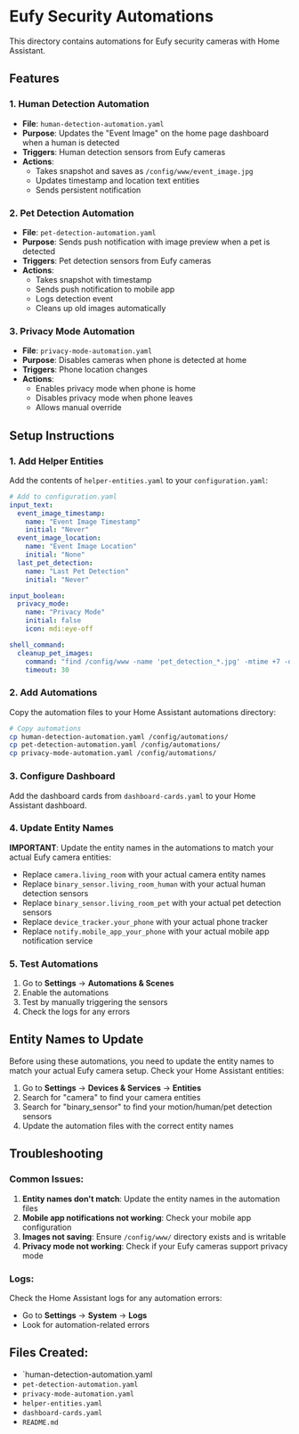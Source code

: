 # Eufy Security Automations

This directory contains automations for Eufy security cameras with Home Assistant.

## Features

### 1. Human Detection Automation
- **File**: `human-detection-automation.yaml`
- **Purpose**: Updates the "Event Image" on the home page dashboard when a human is detected
- **Triggers**: Human detection sensors from Eufy cameras
- **Actions**: 
  - Takes snapshot and saves as `/config/www/event_image.jpg`
  - Updates timestamp and location text entities
  - Sends persistent notification

### 2. Pet Detection Automation
- **File**: `pet-detection-automation.yaml`
- **Purpose**: Sends push notification with image preview when a pet is detected
- **Triggers**: Pet detection sensors from Eufy cameras
- **Actions**:
  - Takes snapshot with timestamp
  - Sends push notification to mobile app
  - Logs detection event
  - Cleans up old images automatically

### 3. Privacy Mode Automation
- **File**: `privacy-mode-automation.yaml`
- **Purpose**: Disables cameras when phone is detected at home
- **Triggers**: Phone location changes
- **Actions**:
  - Enables privacy mode when phone is home
  - Disables privacy mode when phone leaves
  - Allows manual override

## Setup Instructions

### 1. Add Helper Entities
Add the contents of `helper-entities.yaml` to your `configuration.yaml`:

```yaml
# Add to configuration.yaml
input_text:
  event_image_timestamp:
    name: "Event Image Timestamp"
    initial: "Never"
  event_image_location:
    name: "Event Image Location"
    initial: "None"
  last_pet_detection:
    name: "Last Pet Detection"
    initial: "Never"

input_boolean:
  privacy_mode:
    name: "Privacy Mode"
    initial: false
    icon: mdi:eye-off

shell_command:
  cleanup_pet_images:
    command: "find /config/www -name 'pet_detection_*.jpg' -mtime +7 -delete"
    timeout: 30
```

### 2. Add Automations
Copy the automation files to your Home Assistant automations directory:

```bash
# Copy automations
cp human-detection-automation.yaml /config/automations/
cp pet-detection-automation.yaml /config/automations/
cp privacy-mode-automation.yaml /config/automations/
```

### 3. Configure Dashboard
Add the dashboard cards from `dashboard-cards.yaml` to your Home Assistant dashboard.

### 4. Update Entity Names
**IMPORTANT**: Update the entity names in the automations to match your actual Eufy camera entities:

- Replace `camera.living_room` with your actual camera entity names
- Replace `binary_sensor.living_room_human` with your actual human detection sensors
- Replace `binary_sensor.living_room_pet` with your actual pet detection sensors
- Replace `device_tracker.your_phone` with your actual phone tracker
- Replace `notify.mobile_app_your_phone` with your actual mobile app notification service

### 5. Test Automations
1. Go to **Settings** → **Automations & Scenes**
2. Enable the automations
3. Test by manually triggering the sensors
4. Check the logs for any errors

## Entity Names to Update

Before using these automations, you need to update the entity names to match your actual Eufy camera setup. Check your Home Assistant entities:

1. Go to **Settings** → **Devices & Services** → **Entities**
2. Search for "camera" to find your camera entities
3. Search for "binary_sensor" to find your motion/human/pet detection sensors
4. Update the automation files with the correct entity names

## Troubleshooting

### Common Issues:
1. **Entity names don't match**: Update the entity names in the automation files
2. **Mobile app notifications not working**: Check your mobile app configuration
3. **Images not saving**: Ensure `/config/www/` directory exists and is writable
4. **Privacy mode not working**: Check if your Eufy cameras support privacy mode

### Logs:
Check the Home Assistant logs for any automation errors:
- Go to **Settings** → **System** → **Logs**
- Look for automation-related errors

## Files Created:
- `human-detection-automation.yaml
- `pet-detection-automation.yaml`
- `privacy-mode-automation.yaml`
- `helper-entities.yaml`
- `dashboard-cards.yaml`
- `README.md`
